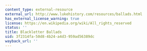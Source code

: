 ```yaml
---
content_type: external-resource
external_url: http://www.lukehistory.com/resources/ballads.html
has_external_license_warning: true
license: https://en.wikipedia.org/wiki/All_rights_reserved
status: ''
title: Blackletter Ballads
uid: 3f2314fa-50d8-4b24-a4d3-959ad56389dc
wayback_url: ''
---
```

